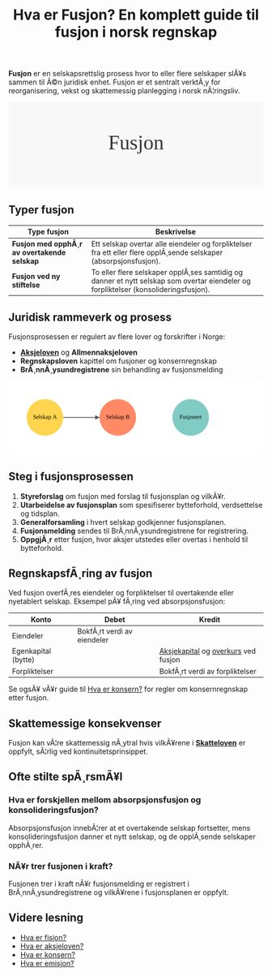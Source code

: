 ﻿---
title: "Hva er Fusjon? En komplett guide til fusjon i norsk regnskap"
meta_title: "Hva er Fusjon? En komplett guide til fusjon i norsk regnskap"
meta_description: '**Fusjon** er en selskapsrettslig prosess hvor to eller flere selskaper slÃ¥s sammen til Ã©n juridisk enhet. Fusjon er et sentralt verktÃ¸y for reorganisering, ...'
slug: fusjon
type: blog
layout: pages/single
---

**Fusjon** er en selskapsrettslig prosess hvor to eller flere selskaper slÃ¥s sammen til Ã©n juridisk enhet. Fusjon er et sentralt verktÃ¸y for reorganisering, vekst og skattemessig planlegging i norsk nÃ¦ringsliv.

![Fusjon](fusjon-image.svg)

## Typer fusjon

| Type fusjon                                    | Beskrivelse                                                                                                   |
|------------------------------------------------|---------------------------------------------------------------------------------------------------------------|
| **Fusjon med opphÃ¸r av overtakende selskap**   | Ett selskap overtar alle eiendeler og forpliktelser fra ett eller flere opplÃ¸sende selskaper (absorpsjonsfusjon). |
| **Fusjon ved ny stiftelse**                    | To eller flere selskaper opplÃ¸ses samtidig og danner et nytt selskap som overtar eiendeler og forpliktelser (konsolideringsfusjon). |

## Juridisk rammeverk og prosess

Fusjonsprosessen er regulert av flere lover og forskrifter i Norge:

* **[Aksjeloven](/blogs/regnskap/hva-er-aksjeloven "Hva er Aksjeloven? Regler for Aksjeselskaper i Norge")** og **Allmennaksjeloven**
* **Regnskapsloven** kapittel om fusjoner og konsernregnskap
* **BrÃ¸nnÃ¸ysundregistrene** sin behandling av fusjonsmelding

![Fusjonsprosess](fusjon-prosess.svg)

## Steg i fusjonsprosessen

1. **Styreforslag** om fusjon med forslag til fusjonsplan og vilkÃ¥r.
2. **Utarbeidelse av fusjonsplan** som spesifiserer bytteforhold, verdsettelse og tidsplan.
3. **Generalforsamling** i hvert selskap godkjenner fusjonsplanen.
4. **Fusjonsmelding** sendes til BrÃ¸nnÃ¸ysundregistrene for registrering.
5. **OppgjÃ¸r** etter fusjon, hvor aksjer utstedes eller overtas i henhold til bytteforhold.

## RegnskapsfÃ¸ring av fusjon

Ved fusjon overfÃ¸res eiendeler og forpliktelser til overtakende eller nyetablert selskap. Eksempel pÃ¥ fÃ¸ring ved absorpsjonsfusjon:

| Konto                | Debet                      | Kredit            |
|----------------------|----------------------------|-------------------|
| Eiendeler            | BokfÃ¸rt verdi av eiendeler |                   |
| Egenkapital (bytte)  |                            | [Aksjekapital](/blogs/regnskap/hva-er-aksjekapital "Hva er Aksjekapital? Krav og Forklaring") og [overkurs](/blogs/regnskap/hva-er-overkurs "Hva er Overkurs? En Guide til Overkurs i Regnskap") ved fusjon |
| Forpliktelser        |                            | BokfÃ¸rt verdi av forpliktelser |

Se ogsÃ¥ vÃ¥r guide til [Hva er konsern?](/blogs/regnskap/hva-er-konsern "Hva er Konsern? Komplett Guide til Konsernstrukturer") for regler om konsernregnskap etter fusjon.

## Skattemessige konsekvenser

Fusjon kan vÃ¦re skattemessig nÃ¸ytral hvis vilkÃ¥rene i **[Skatteloven](/blogs/regnskap/hva-er-skatteloven "Hva er Skatteloven? Komplett Guide til Norsk Skattelovgivning")** er oppfylt, sÃ¦rlig ved kontinuitetsprinsippet.

## Ofte stilte spÃ¸rsmÃ¥l

### Hva er forskjellen mellom absorpsjonsfusjon og konsolideringsfusjon?

Absorpsjonsfusjon innebÃ¦rer at et overtakende selskap fortsetter, mens konsolideringsfusjon danner et nytt selskap, og de opplÃ¸sende selskaper opphÃ¸rer.

### NÃ¥r trer fusjonen i kraft?

Fusjonen trer i kraft nÃ¥r fusjonsmelding er registrert i BrÃ¸nnÃ¸ysundregistrene og vilkÃ¥rene i fusjonsplanen er oppfylt.

## Videre lesning

* [Hva er fisjon?](/blogs/regnskap/hva-er-fisjon "Hva er Fisjon? Guide til Fisjon i Norsk Regnskap")
* [Hva er aksjeloven?](/blogs/regnskap/hva-er-aksjeloven "Hva er Aksjeloven? Regler for Aksjeselskaper i Norge")
* [Hva er konsern?](/blogs/regnskap/hva-er-konsern "Hva er Konsern? Komplett Guide til Konsernstrukturer")
* [Hva er emisjon?](/blogs/regnskap/emisjon "Hva er Emisjon? En komplett guide til kapitalforhÃ¸yelse og aksjeutstedelse")



